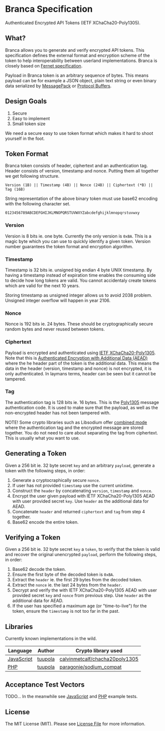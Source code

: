 # Branca Specification

Authenticated Encrypted API Tokens (IETF XChaCha20-Poly1305).

## What?

Branca allows you to generate and verify encrypted API tokens.
This specification defines the external format and encryption scheme of the
token to help interoperability between userland implementations. Branca is closely
based on [Fernet specification](https://github.com/fernet/spec/blob/master/Spec.md).

Payload in Branca token is an arbitrary sequence of bytes. This means payload can
be for example a JSON object, plain text string or even binary data serialized
by [MessagePack](http://msgpack.org/) or [Protocol Buffers](https://developers.google.com/protocol-buffers/).

## Design Goals

1. Secure
2. Easy to implement
3. Small token size

We need a secure easy to use token format which makes it hard to
shoot yourself in the foot.

## Token Format

Branca token consists of header, ciphertext and an authentication tag. Header
consists of version, timestamp and nonce. Putting them all together we get
following structure.

```
Version (1B) || Timestamp (4B) || Nonce (24B) || Ciphertext (*B) || Tag (16B)
```

String representation of the above binary token must use base62 encoding with
the following character set.


```
0123456789ABCDEFGHIJKLMNOPQRSTUVWXYZabcdefghijklmnopqrstuvwxy
```

### Version

Version is 8 bits ie. one byte. Currently the only version is `0xBA`. This is a
magic byte which you can use to quickly identify a given token. Version number
guarantees the token format and encryption algorithm.

### Timestamp

Timestamp is 32 bits ie. unsigned big endian 4 byte UNIX timestamp. By having a
timestamp instead of expiration time enables the consuming side to decide how
long tokens are valid. You cannot accidentaly create tokens which are valid for
the next 10 years.

Storing timestamp as unsigned integer allows us to avoid 2038 problem. Unsigned
integer overflow will happen in year 2106.

### Nonce

Nonce is 192 bits ie. 24 bytes. These should be cryptographically secure random
bytes and never reused between tokens.

### Ciphertext

Payload is encrypted and authenticated using [IETF XChaCha20-Poly1305](https://download.libsodium.org/doc/secret-key_cryptography/xchacha20-poly1305_construction.html).
Note that this is [Authenticated Encryption with Additional Data (AEAD)](https://tools.ietf.org/html/rfc7539#section-2.8) where the
he header part of the token is the additional data. This means the data in the
header (version, timestamp and nonce) is not encrypted, it is only
authenticated. In laymans terms, header can be seen but it cannot be tampered.

### Tag

The authentication tag is 128 bits ie. 16 bytes. This is the
[Poly1305](https://en.wikipedia.org/wiki/Poly1305) message authentication
code. It is used to make sure that the payload, as well as the
non-encrypted header has not been tampered with.

NOTE! Some crypto libraries such as Libsodium offer [combined mode](https://download.libsodium.org/doc/secret-key_cryptography/ietf_Xchacha20-poly1305_construction.html)
where the authentication tag and the encrypted message are stored together.
You do not need to care about separating the tag from ciphertext.
This is usually what you want to use.

## Generating a Token

Given a 256 bit ie. 32  byte secret `key` and an arbitrary `payload`, generate a
token with the following steps, in order:

1. Generate a cryptocraphically secure `nonce`.
2. If user has not provided `timestamp` use the current unixtime.
3. Construct the `header` by concatenating `version`, `timestamp` and `nonce`.
4. Encrypt the user given payload with IETF XChaCha20-Poly1305 AEAD with user
   provided secret `key`. Use `header` as the additional data for AEAD.
5. Concatenate `header` and returned `ciphertext` and `tag` from step 4 together.
6. Base62 encode the entire token.

## Verifying a Token

Given a 256 bit ie. 32  byte secret `key` a `token`, to verify that the token is valid and recover the original unencrypted `payload`, perform the following steps, in order:

1. Base62 decode the token.
2. Ensure the first byte of the decoded token is `0xBA`.
3. Extract the `header` ie. the first 29 bytes from the decoded token.
4. Extract the `nonce` ie. the last 24 bytes from the `header`.
5. Decrypt and verify the with IETF XChaCha20-Poly1305 AEAD with user
   provided secret `key` and `nonce` from previous step. Use `header` as the additional data for AEAD.
6. If the user has specified a maximum age (or "time-to-live") for the token, ensure the `timestamp` is not too far in the past.

## Libraries

Currently known implementations in the wild.

| Language | Author | Crypto library used |
| -------- | ------ | -------------- |
| [JavaScript](https://github.com/tuupola/branca-js) | [tuupola](https://github.com/tuupola) | [calvinmetcalf/chacha20poly1305](https://github.com/calvinmetcalf/chacha20poly1305)|
| [PHP](https://github.com/tuupola/branca-php) | [tuupola](https://github.com/tuupola) | [paragonie/sodium_compat](https://github.com/paragonie/sodium_compat) |

## Acceptance Test Vectors

TODO... In the meanwhile see [JavaScript](https://github.com/tuupola/branca-js/blob/master/test.js) and [PHP](https://github.com/tuupola/branca-php/blob/master/tests/BrancaTest.php) example tests.

## License

The MIT License (MIT). Please see [License File](LICENSE.md) for more information.